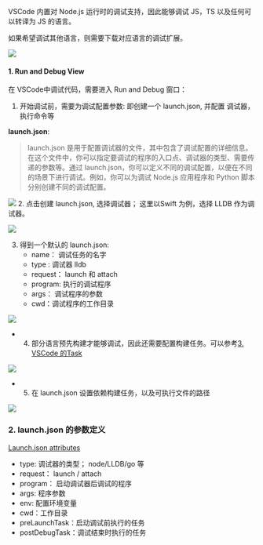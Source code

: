 VSCode 内置对 Node.js 运行时的调试支持，因此能够调试 JS，TS 以及任何可以转译为 JS 的语言。

如果希望调试其他语言，则需要下载对应语言的调试扩展。

![](https://pic.existorlive.cn//202407050002694.png)
#### 1.  Run and Debug View 

在 VSCode中调试代码，需要进入  Run and Debug 窗口：

1. 开始调试前，需要为调试配置参数: 即创建一个 launch.json, 并配置 调试器，执行命令等 

**launch.json**: 
> launch.json 是用于配置调试器的文件，其中包含了调试配置的详细信息。在这个文件中，你可以指定要调试的程序的入口点、调试器的类型、需要传递的参数等。通过 launch.json，你可以定义不同的调试配置，以便在不同的场景下进行调试。例如，你可以为调试 Node.js 应用程序和 Python 脚本分别创建不同的调试配置。

![](https://pic.existorlive.cn//202407050002492.png)
2. 点击创建 launch.json, 选择调试器； 这里以Swift 为例，选择 LLDB 作为调试器。

![](https://pic.existorlive.cn//202407050003621.png)

3. 得到一个默认的 launch.json: 
   - name： 调试任务的名字
   - type : 调试器 lldb
   - request： launch 和 attach
   - program:  执行的调试程序
   - args： 调试程序的参数
   - cwd：调试程序的工作目录
   
![](https://pic.existorlive.cn//202407050003494.png)


- 4.  部分语言预先构建才能够调试，因此还需要配置构建任务。可以参考[3. VSCode 的Task](3.%20VSCode%20的Task.md)

![](https://pic.existorlive.cn//202407050003932.png)

- 5. 在 launch.json 设置依赖构建任务，以及可执行文件的路径

![](https://pic.existorlive.cn//202407050004394.png)


### 2. launch.json 的参数定义 

[Launch.json attributes](https://code.visualstudio.com/docs/editor/debugging#_debug-actions)

- type:  调试器的类型；  node/LLDB/go 等
- request： launch / attach
- program： 启动调试器后调试的程序
- args: 程序参数
- env: 配置环境变量
- cwd：工作目录
- preLaunchTask：启动调试前执行的任务
- postDebugTask：调试结束时执行的任务